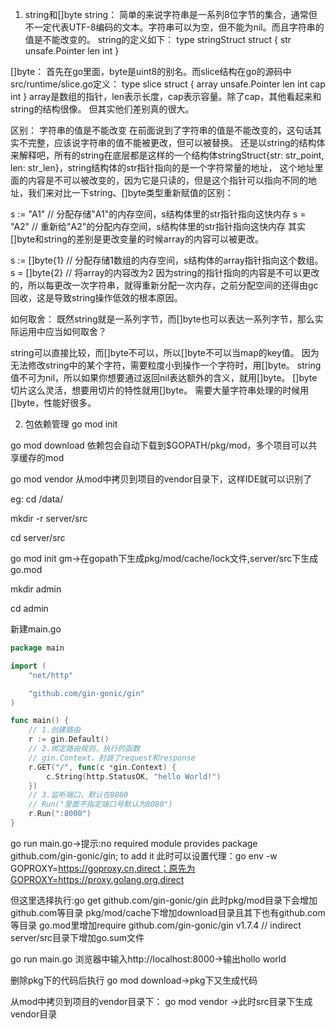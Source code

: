 1. string和[]byte
string：
简单的来说字符串是一系列8位字节的集合，通常但不一定代表UTF-8编码的文本。字符串可以为空，但不能为nil。而且字符串的值是不能改变的。
string的定义如下：
type stringStruct struct {
    str unsafe.Pointer
    len int
}

[]byte：
首先在go里面，byte是uint8的别名。而slice结构在go的源码中src/runtime/slice.go定义：
type slice struct {
	array unsafe.Pointer
	len   int
	cap   int
}
array是数组的指针，len表示长度，cap表示容量。除了cap，其他看起来和string的结构很像。
但其实他们差别真的很大。

区别：
字符串的值是不能改变
在前面说到了字符串的值是不能改变的，这句话其实不完整，应该说字符串的值不能被更改，但可以被替换。 还是以string的结构体来解释吧，所有的string在底层都是这样的一个结构体stringStruct{str: str_point, len: str_len}，string结构体的str指针指向的是一个字符常量的地址， 这个地址里面的内容是不可以被改变的，因为它是只读的，但是这个指针可以指向不同的地址，我们来对比一下string、[]byte类型重新赋值的区别：

s := "A1" // 分配存储"A1"的内存空间，s结构体里的str指针指向这快内存
s = "A2"  // 重新给"A2"的分配内存空间，s结构体里的str指针指向这快内存
其实[]byte和string的差别是更改变量的时候array的内容可以被更改。

s := []byte{1} // 分配存储1数组的内存空间，s结构体的array指针指向这个数组。
s = []byte{2}  // 将array的内容改为2
因为string的指针指向的内容是不可以更改的，所以每更改一次字符串，就得重新分配一次内存，之前分配空间的还得由gc回收，这是导致string操作低效的根本原因。


如何取舍：
既然string就是一系列字节，而[]byte也可以表达一系列字节，那么实际运用中应当如何取舍？

string可以直接比较，而[]byte不可以，所以[]byte不可以当map的key值。
因为无法修改string中的某个字符，需要粒度小到操作一个字符时，用[]byte。
string值不可为nil，所以如果你想要通过返回nil表达额外的含义，就用[]byte。
[]byte切片这么灵活，想要用切片的特性就用[]byte。
需要大量字符串处理的时候用[]byte，性能好很多。

2. 包依赖管理
go mod init

go mod download
依赖包会自动下载到$GOPATH/pkg/mod，多个项目可以共享缓存的mod

go mod vendor
从mod中拷贝到项目的vendor目录下，这样IDE就可以识别了

eg:
cd /data/

mkdir -r server/src

cd server/src

go mod init gm->在gopath下生成pkg/mod/cache/lock文件,server/src下生成go.mod

mkdir admin

cd admin

新建main.go
```go
package main

import (
	"net/http"

	"github.com/gin-gonic/gin"
)

func main() {
	// 1.创建路由
	r := gin.Default()
	// 2.绑定路由规则，执行的函数
	// gin.Context，封装了request和response
	r.GET("/", func(c *gin.Context) {
		c.String(http.StatusOK, "hello World!")
	})
	// 3.监听端口，默认在8080
	// Run("里面不指定端口号默认为8080")
	r.Run(":8000")
}
```
go run main.go->提示:no required module provides package github.com/gin-gonic/gin; to add it
此时可以设置代理：go env -w GOPROXY=https://goproxy.cn,direct；原先为GOPROXY=https://proxy.golang.org,direct

但这里选择执行:go get github.com/gin-gonic/gin
此时pkg/mod目录下会增加github.com等目录
pkg/mod/cache下增加download目录且其下也有github.com等目录
go.mod里增加require github.com/gin-gonic/gin v1.7.4 // indirect
server/src目录下增加go.sum文件

go run main.go
浏览器中输入http://localhost:8000->输出hollo world


删除pkg下的代码后执行
go mod download->pkg下又生成代码

从mod中拷贝到项目的vendor目录下：
go mod vendor
->此时src目录下生成vendor目录



